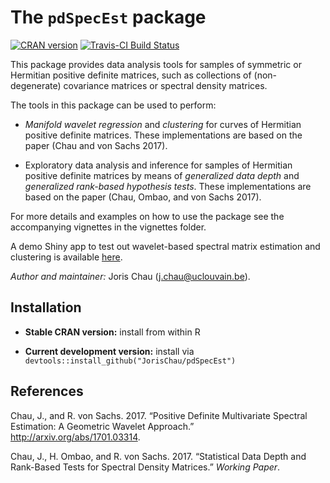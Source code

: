
<!-- README.md is generated from README.Rmd. Please edit that file -->
The `pdSpecEst` package
=======================

  [![CRAN version](http://www.r-pkg.org/badges/version/pdSpecEst)](https://CRAN.r-project.org/package=pdSpecEst) [![Travis-CI Build Status](https://travis-ci.org/JorisChau/pdSpecEst.svg?branch=master)](https://travis-ci.org/JorisChau/pdSpecEst)

This package provides data analysis tools for samples of symmetric or Hermitian positive definite matrices, such as collections of (non-degenerate) covariance matrices or spectral density matrices.

The tools in this package can be used to perform:

-   *Manifold wavelet regression* and *clustering* for curves of Hermitian positive definite matrices. These implementations are based on the paper (Chau and von Sachs 2017).

-   Exploratory data analysis and inference for samples of Hermitian positive definite matrices by means of *generalized data depth* and *generalized rank-based hypothesis tests*. These implementations are based on the paper (Chau, Ombao, and von Sachs 2017).

For more details and examples on how to use the package see the accompanying vignettes in the vignettes folder.

A demo Shiny app to test out wavelet-based spectral matrix estimation and clustering is available [here](https://jchau.shinyapps.io/pdspecest/).

*Author and maintainer:* Joris Chau (<j.chau@uclouvain.be>).

Installation
------------

-   **Stable CRAN version:** install from within R

-   **Current development version:** install via `devtools::install_github("JorisChau/pdSpecEst")`

References
----------

Chau, J., and R. von Sachs. 2017. “Positive Definite Multivariate Spectral Estimation: A Geometric Wavelet Approach.” <http://arxiv.org/abs/1701.03314>.

Chau, J., H. Ombao, and R. von Sachs. 2017. “Statistical Data Depth and Rank-Based Tests for Spectral Density Matrices.” *Working Paper*.
